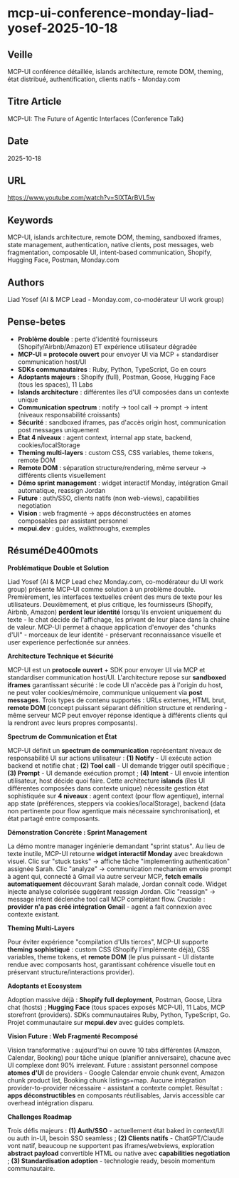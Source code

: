 # mcp-ui-conference-monday-liad-yosef-2025-10-18

## Veille
MCP-UI conférence détaillée, islands architecture, remote DOM, theming, état distribué, authentification, clients natifs - Monday.com

## Titre Article
MCP-UI: The Future of Agentic Interfaces (Conference Talk)

## Date
2025-10-18

## URL
https://www.youtube.com/watch?v=SIXTArBVL5w

## Keywords
MCP-UI, islands architecture, remote DOM, theming, sandboxed iframes, state management, authentication, native clients, post messages, web fragmentation, composable UI, intent-based communication, Shopify, Hugging Face, Postman, Monday.com

## Authors
Liad Yosef (AI & MCP Lead - Monday.com, co-modérateur UI work group)

## Pense-betes
- **Problème double** : perte d'identité fournisseurs (Shopify/Airbnb/Amazon) ET expérience utilisateur dégradée
- **MCP-UI = protocole ouvert** pour envoyer UI via MCP + standardiser communication host/UI
- **SDKs communautaires** : Ruby, Python, TypeScript, Go en cours
- **Adoptants majeurs** : Shopify (full), Postman, Goose, Hugging Face (tous les spaces), 11 Labs
- **Islands architecture** : différentes îles d'UI composées dans un contexte unique
- **Communication spectrum** : notify → tool call → prompt → intent (niveaux responsabilité croissants)
- **Sécurité** : sandboxed iframes, pas d'accès origin host, communication post messages uniquement
- **État 4 niveaux** : agent context, internal app state, backend, cookies/localStorage
- **Theming multi-layers** : custom CSS, CSS variables, theme tokens, remote DOM
- **Remote DOM** : séparation structure/rendering, même serveur → différents clients visuellement
- **Démo sprint management** : widget interactif Monday, intégration Gmail automatique, reassign Jordan
- **Future** : auth/SSO, clients natifs (non web-views), capabilities negotiation
- **Vision** : web fragmenté → apps déconstructées en atomes composables par assistant personnel
- **mcpui.dev** : guides, walkthroughs, exemples

## RésuméDe400mots

**Problématique Double et Solution**

Liad Yosef (AI & MCP Lead chez Monday.com, co-modérateur du UI work group) présente MCP-UI comme solution à un problème double. Premièrement, les interfaces textuelles créent des murs de texte pour les utilisateurs. Deuxièmement, et plus critique, les fournisseurs (Shopify, Airbnb, Amazon) **perdent leur identité** lorsqu'ils envoient uniquement du texte - le chat décide de l'affichage, les privant de leur place dans la chaîne de valeur. MCP-UI permet à chaque application d'envoyer des "chunks d'UI" - morceaux de leur identité - préservant reconnaissance visuelle et user experience perfectionée sur années.

**Architecture Technique et Sécurité**

MCP-UI est un **protocole ouvert** + SDK pour envoyer UI via MCP et standardiser communication host/UI. L'architecture repose sur **sandboxed iframes** garantissant sécurité : le code UI n'accède pas à l'origin du host, ne peut voler cookies/mémoire, communique uniquement via **post messages**. Trois types de contenu supportés : URLs externes, HTML brut, **remote DOM** (concept puissant séparant définition structure et rendering - même serveur MCP peut envoyer réponse identique à différents clients qui la rendront avec leurs propres composants).

**Spectrum de Communication et État**

MCP-UI définit un **spectrum de communication** représentant niveaux de responsabilité UI sur actions utilisateur : **(1) Notify** - UI exécute action backend et notifie chat ; **(2) Tool call** - UI demande trigger outil spécifique ; **(3) Prompt** - UI demande exécution prompt ; **(4) Intent** - UI envoie intention utilisateur, host décide quoi faire. Cette architecture **islands** (îles UI différentes composées dans contexte unique) nécessite gestion état sophistiquée sur **4 niveaux** : agent context (pour flow agentique), internal app state (préférences, steppers via cookies/localStorage), backend (data non pertinente pour flow agentique mais nécessaire synchronisation), et état partagé entre composants.

**Démonstration Concrète : Sprint Management**

La démo montre manager ingénierie demandant "sprint status". Au lieu de texte inutile, MCP-UI retourne **widget interactif Monday** avec breakdown visuel. Clic sur "stuck tasks" → affiche tâche "implementing authentication" assignée Sarah. Clic "analyze" → communication mechanism envoie prompt à agent qui, connecté à Gmail via autre serveur MCP, **fetch emails automatiquement** découvrant Sarah malade, Jordan connaît code. Widget injecte analyse colorisée suggérant reassign Jordan. Clic "reassign" → message intent déclenche tool call MCP complétant flow. Cruciale : **provider n'a pas créé intégration Gmail** - agent a fait connexion avec contexte existant.

**Theming Multi-Layers**

Pour éviter expérience "compilation d'UIs tierces", MCP-UI supporte **theming sophistiqué** : custom CSS (Shopify l'implémente déjà), CSS variables, theme tokens, et **remote DOM** (le plus puissant - UI distante rendue avec composants host, garantissant cohérence visuelle tout en préservant structure/interactions provider).

**Adoptants et Ecosystem**

Adoption massive déjà : **Shopify full deployment**, Postman, Goose, Libra chat (hosts) ; **Hugging Face** (tous spaces exposés MCP-UI), 11 Labs, MCP storefront (providers). SDKs communautaires Ruby, Python, TypeScript, Go. Projet communautaire sur **mcpui.dev** avec guides complets.

**Vision Future : Web Fragmenté Recomposé**

Vision transformative : aujourd'hui on ouvre 10 tabs différentes (Amazon, Calendar, Booking) pour tâche unique (planifier anniversaire), chacune avec UI complexe dont 90% irrelevant. Future : assistant personnel compose **atomes d'UI** de providers - Google Calendar envoie chunk event, Amazon chunk product list, Booking chunk listings+map. Aucune intégration provider-to-provider nécessaire - assistant a contexte complet. Résultat : **apps déconstructibles** en composants réutilisables, Jarvis accessible car overhead intégration disparu.

**Challenges Roadmap**

Trois défis majeurs : **(1) Auth/SSO** - actuellement état baked in context/UI ou auth in-UI, besoin SSO seamless ; **(2) Clients natifs** - ChatGPT/Claude vont natif, beaucoup ne supportent pas iframes/webviews, exploration **abstract payload** convertible HTML ou native avec **capabilities negotiation** ; **(3) Standardisation adoption** - technologie ready, besoin momentum communautaire.
